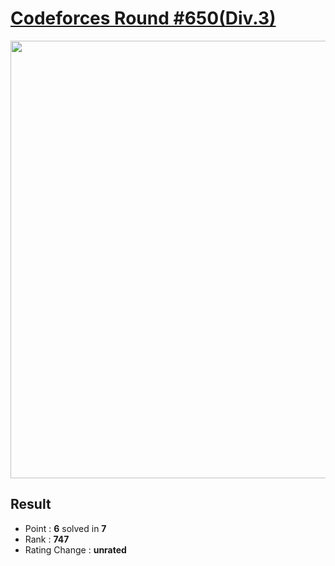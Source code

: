 # [Codeforces Round #650(Div.3)](https://codeforces.com/contest/1367)

<img src="https://github.com/Weaasel/PS_algorithm/blob/master/Codeforces/Round%20%23650(Div.3)/_Codeforces_Round650_Div3_probs.png?raw=true" width="700">

  
## Result
  * Point : **6** solved in **7**
  * Rank : **747**
  * Rating Change : **unrated**
